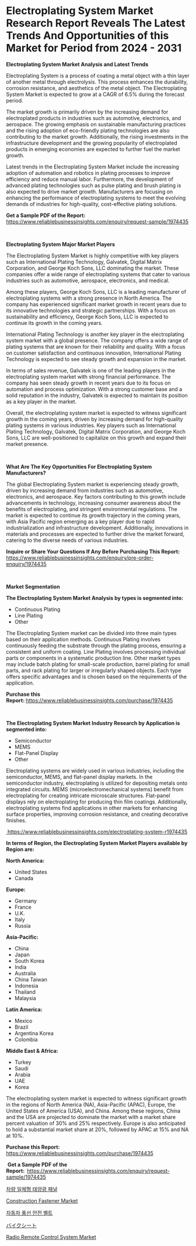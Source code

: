 <p><h1>Electroplating System Market Research Report Reveals The Latest Trends And Opportunities of this Market for Period from 2024 - 2031</h1></p><p><strong>Electroplating System Market Analysis and Latest Trends</strong></p>
<p><p>Electroplating System is a process of coating a metal object with a thin layer of another metal through electrolysis. This process enhances the durability, corrosion resistance, and aesthetics of the metal object. The Electroplating System Market is expected to grow at a CAGR of 6.5% during the forecast period. </p><p>The market growth is primarily driven by the increasing demand for electroplated products in industries such as automotive, electronics, and aerospace. The growing emphasis on sustainable manufacturing practices and the rising adoption of eco-friendly plating technologies are also contributing to the market growth. Additionally, the rising investments in the infrastructure development and the growing popularity of electroplated products in emerging economies are expected to further fuel the market growth.</p><p>Latest trends in the Electroplating System Market include the increasing adoption of automation and robotics in plating processes to improve efficiency and reduce manual labor. Furthermore, the development of advanced plating technologies such as pulse plating and brush plating is also expected to drive market growth. Manufacturers are focusing on enhancing the performance of electroplating systems to meet the evolving demands of industries for high-quality, cost-effective plating solutions.</p></p>
<p><strong>Get a Sample PDF of the Report:&nbsp;</strong> <a href="https://www.reliablebusinessinsights.com/enquiry/request-sample/1974435">https://www.reliablebusinessinsights.com/enquiry/request-sample/1974435</a></p>
<p>&nbsp;</p>
<p><strong>Electroplating System Major Market Players</strong></p>
<p><p>The Electroplating System Market is highly competitive with key players such as International Plating Technology, Galvatek, Digital Matrix Corporation, and George Koch Sons, LLC dominating the market. These companies offer a wide range of electroplating systems that cater to various industries such as automotive, aerospace, electronics, and medical.</p><p>Among these players, George Koch Sons, LLC is a leading manufacturer of electroplating systems with a strong presence in North America. The company has experienced significant market growth in recent years due to its innovative technologies and strategic partnerships. With a focus on sustainability and efficiency, George Koch Sons, LLC is expected to continue its growth in the coming years.</p><p>International Plating Technology is another key player in the electroplating system market with a global presence. The company offers a wide range of plating systems that are known for their reliability and quality. With a focus on customer satisfaction and continuous innovation, International Plating Technology is expected to see steady growth and expansion in the market.</p><p>In terms of sales revenue, Galvatek is one of the leading players in the electroplating system market with strong financial performance. The company has seen steady growth in recent years due to its focus on automation and process optimization. With a strong customer base and a solid reputation in the industry, Galvatek is expected to maintain its position as a key player in the market.</p><p>Overall, the electroplating system market is expected to witness significant growth in the coming years, driven by increasing demand for high-quality plating systems in various industries. Key players such as International Plating Technology, Galvatek, Digital Matrix Corporation, and George Koch Sons, LLC are well-positioned to capitalize on this growth and expand their market presence.</p></p>
<p>&nbsp;</p>
<p><strong>What Are The Key Opportunities For Electroplating System Manufacturers?</strong></p>
<p><p>The global Electroplating System market is experiencing steady growth, driven by increasing demand from industries such as automotive, electronics, and aerospace. Key factors contributing to this growth include advancements in technology, increasing consumer awareness about the benefits of electroplating, and stringent environmental regulations. The market is expected to continue its growth trajectory in the coming years, with Asia Pacific region emerging as a key player due to rapid industrialization and infrastructure development. Additionally, innovations in materials and processes are expected to further drive the market forward, catering to the diverse needs of various industries.</p></p>
<p><strong>Inquire or Share Your Questions If Any Before Purchasing This Report:</strong> <a href="https://www.reliablebusinessinsights.com/enquiry/pre-order-enquiry/1974435">https://www.reliablebusinessinsights.com/enquiry/pre-order-enquiry/1974435</a></p>
<p>&nbsp;</p>
<p><strong>Market Segmentation</strong></p>
<p><strong>The Electroplating System Market Analysis by types is segmented into:</strong></p>
<p><ul><li>Continuous Plating</li><li>Line Plating</li><li>Other</li></ul></p>
<p><p>The Electroplating System market can be divided into three main types based on their application methods. Continuous Plating involves continuously feeding the substrate through the plating process, ensuring a consistent and uniform coating. Line Plating involves processing individual parts or components in a systematic production line. Other market types may include batch plating for small-scale production, barrel plating for small parts, and rack plating for larger or irregularly shaped objects. Each type offers specific advantages and is chosen based on the requirements of the application.</p></p>
<p><strong>Purchase this Report:&nbsp;</strong><a href="https://www.reliablebusinessinsights.com/purchase/1974435">https://www.reliablebusinessinsights.com/purchase/1974435</a></p>
<p>&nbsp;</p>
<p><strong>The Electroplating System Market Industry Research by Application is segmented into:</strong></p>
<p><ul><li>Semiconductor</li><li>MEMS</li><li>Flat-Panel Display</li><li>Other</li></ul></p>
<p><p>Electroplating systems are widely used in various industries, including the semiconductor, MEMS, and flat-panel display markets. In the semiconductor industry, electroplating is utilized for depositing metals onto integrated circuits. MEMS (microelectromechanical systems) benefit from electroplating for creating intricate microscale structures. Flat-panel displays rely on electroplating for producing thin film coatings. Additionally, electroplating systems find applications in other markets for enhancing surface properties, improving corrosion resistance, and creating decorative finishes.</p></p>
<p><a href="https://www.reliablebusinessinsights.com/electroplating-system-r1974435">&nbsp;https://www.reliablebusinessinsights.com/electroplating-system-r1974435</a></p>
<p><strong>In terms of Region, the Electroplating System Market Players available by Region are:</strong></p>
<p>
    <p> <strong> North America: </strong>
        <ul>
            <li>United States</li>
            <li>Canada</li>
        </ul>
        </p> 
    <p> <strong> Europe: </strong>
        <ul>
            <li>Germany</li>
            <li>France</li>
            <li>U.K.</li>
            <li>Italy</li>
            <li>Russia</li>
        </ul>
        </p> 
    <p> <strong> Asia-Pacific: </strong>
        <ul>
            <li>China</li>
            <li>Japan</li>
            <li>South Korea</li>
            <li>India</li>
            <li>Australia</li>
            <li>China Taiwan</li>
            <li>Indonesia</li>
            <li>Thailand</li>
            <li>Malaysia</li>
        </ul>
        </p> 
    <p> <strong> Latin America: </strong>
        <ul>
            <li>Mexico</li>
            <li>Brazil</li>
            <li>Argentina Korea</li>
            <li>Colombia</li>
        </ul>
        </p> 
    <p> <strong> Middle East & Africa: </strong>
        <ul>
            <li>Turkey</li>
            <li>Saudi</li>
            <li>Arabia</li>
            <li>UAE</li>
            <li>Korea</li>
        </ul>
    </p>
    </p>
<p><p>The electroplating system market is expected to witness significant growth in the regions of North America (NA), Asia-Pacific (APAC), Europe, the United States of America (USA), and China. Among these regions, China and the USA are projected to dominate the market with a market share percent valuation of 30% and 25% respectively. Europe is also anticipated to hold a substantial market share at 20%, followed by APAC at 15% and NA at 10%.</p></p>
<p><strong>Purchase this Report: </strong><a href="https://www.reliablebusinessinsights.com/purchase/1974435">https://www.reliablebusinessinsights.com/purchase/1974435</a></p>
<p>&nbsp;<strong>Get a Sample PDF of the Report:&nbsp;&nbsp;</strong><a href="https://www.reliablebusinessinsights.com/enquiry/request-sample/1974435">https://www.reliablebusinessinsights.com/enquiry/request-sample/1974435</a></p>
<p><strong></strong></p>
<p><p><a href="https://github.com/idcefvhkdut6/Market-Research-Report-List-2/blob/main/3962371169521.md">차량 일체형 태양광 패널</a></p><p><a href="https://github.com/kmtkihkn89/Market-Research-Report-List-1/blob/main/construction-fastener-market.md">Construction Fastener Market</a></p><p><a href="https://github.com/vsap75a286l/Market-Research-Report-List-2/blob/main/1264074169522.md">자동차 풍선 안전 벨트</a></p><p><a href="https://github.com/LuzHills1972/Market-Research-Report-List-1/blob/main/5250220158029.md">バイクシート</a></p><p><a href="https://github.com/flwellarose/Market-Research-Report-List-1/blob/main/radio-remote-control-system-market.md">Radio Remote Control System Market</a></p></p>